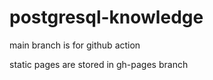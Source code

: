 # postgresql-knowledge
main branch is for github action

static pages are stored in gh-pages branch
